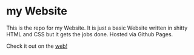 # my Website

This is the repo for my Website.
It is just a basic Website written in shitty HTML and CSS but it gets the jobs done.
Hosted via Github Pages.

Check it out on the [web!](https://www.tobiaskloepper.de)